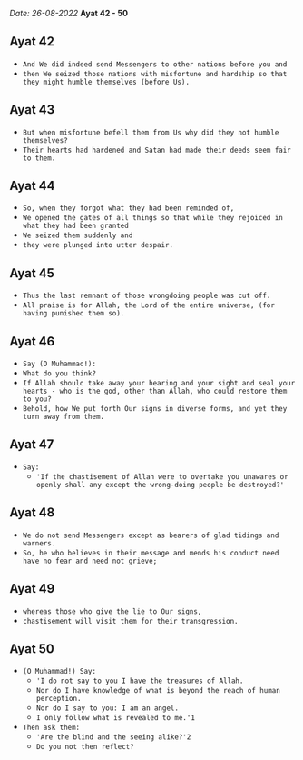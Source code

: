 *Date: 26-08-2022*
**Ayat 42 - 50**

## Ayat 42

- `And We did indeed send Messengers to other nations before you and`
- `then We seized those nations with misfortune and hardship so that they might humble themselves (before Us).`

## Ayat 43

- `But when misfortune befell them from Us why did they not humble themselves?`
- `Their hearts had hardened and Satan had made their deeds seem fair to them.`

## Ayat 44

- `So, when they forgot what they had been reminded of,`
- `We opened the gates of all things so that while they rejoiced in what they had been granted`
- `We seized them suddenly and`
- `they were plunged into utter despair.`


## Ayat 45

- `Thus the last remnant of those wrongdoing people was cut off.`
- `All praise is for Allah, the Lord of the entire universe, (for having punished them so).`

## Ayat 46

- `Say (O Muhammad!):`
- `What do you think?`
- `If Allah should take away your hearing and your sight and seal your hearts - who is the god, other than Allah, who could restore them to you?`
- `Behold, how We put forth Our signs in diverse forms, and yet they turn away from them.`

## Ayat 47

- `Say:`
  - `'If the chastisement of Allah were to overtake you unawares or openly shall any except the wrong-doing people be destroyed?'`

## Ayat 48

- `We do not send Messengers except as bearers of glad tidings and warners.`
- `So, he who believes in their message and mends his conduct need have no fear and need not grieve;`


## Ayat 49

- `whereas those who give the lie to Our signs,`
- `chastisement will visit them for their transgression.`

## Ayat 50

- `(O Muhammad!) Say:`
  - `'I do not say to you I have the treasures of Allah.`
  - `Nor do I have knowledge of what is beyond the reach of human perception.`
  - `Nor do I say to you: I am an angel.`
  - `I only follow what is revealed to me.'1`
- `Then ask them:`
  - `'Are the blind and the seeing alike?'2`
  - `Do you not then reflect?`

